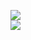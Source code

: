 [![](https://img.shields.io/badge/Made%20With-Github%20Spray-lightgrey.svg?style=for-the-badge&logo=github)](https://github.com/Annihil/github-spray#20295)  
[![](https://i.imgur.com/2DrTn0Z.gif)](https://github.com/Annihil/github-spray)